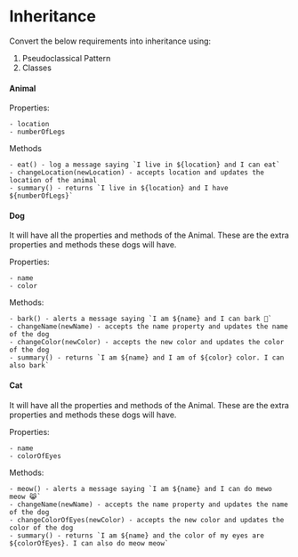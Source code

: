 # Inheritance

Convert the below requirements into inheritance using:

1. Pseudoclassical Pattern
2. Classes

#### Animal

Properties:

    - location
    - numberOfLegs

Methods

    - eat() - log a message saying `I live in ${location} and I can eat`
    - changeLocation(newLocation) - accepts location and updates the location of the animal
    - summary() - returns `I live in ${location} and I have ${numberOfLegs}`

#### Dog

It will have all the properties and methods of the Animal. These are the extra properties and methods these dogs will have.

Properties:

    - name
    - color

Methods:

    - bark() - alerts a message saying `I am ${name} and I can bark 🐶`
    - changeName(newName) - accepts the name property and updates the name of the dog
    - changeColor(newColor) - accepts the new color and updates the color of the dog
    - summary() - returns `I am ${name} and I am of ${color} color. I can also bark`

#### Cat

It will have all the properties and methods of the Animal. These are the extra properties and methods these dogs will have.

Properties:

    - name
    - colorOfEyes

Methods:

    - meow() - alerts a message saying `I am ${name} and I can do mewo meow 😹`
    - changeName(newName) - accepts the name property and updates the name of the dog
    - changeColorOfEyes(newColor) - accepts the new color and updates the color of the dog
    - summary() - returns `I am ${name} and the color of my eyes are ${colorOfEyes}. I can also do meow meow`
